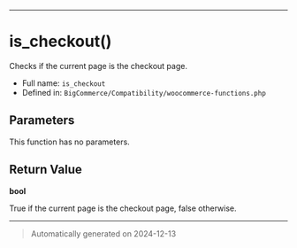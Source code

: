 ***

# is_checkout()

Checks if the current page is the checkout page.




* Full name: `is_checkout`
* Defined in: `BigCommerce/Compatibility/woocommerce-functions.php`

## Parameters

This function has no parameters.

## Return Value

**bool**

True if the current page is the checkout page, false otherwise.

***
> Automatically generated on 2024-12-13
